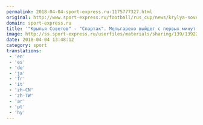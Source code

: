 ```yaml
---
permalink: 2018-04-04-sport-express.ru-1175777327.html
original: http://www.sport-express.ru/football/rus_cup/news/krylya-sovetov-spartak-melgareho-vyydet-s-pervyh-minut-v-oborone-1392280/
domain: sport-express.ru
title: '"Крылья Советов" - "Спартак". Мельгарехо выйдет с первых минут в обороне'
image: http://ss.sport-express.ru/userfiles/materials/sharing/139/1392280.jpg
date: 2018-04-04 13:48:12
category: sport
translations: 
 - 'en'
 - 'es'
 - 'de'
 - 'ja'
 - 'fr'
 - 'it'
 - 'zh-CN'
 - 'zh-TW'
 - 'ar'
 - 'pt'
 - 'hy'
---
```


